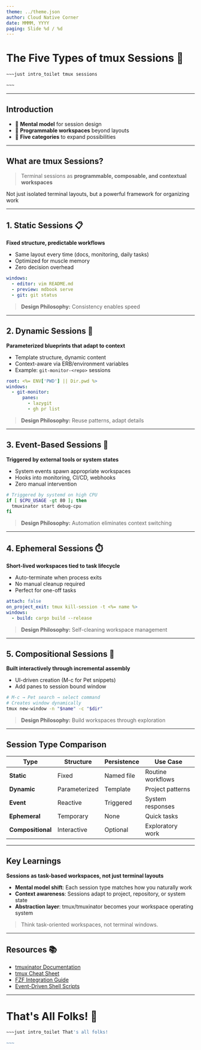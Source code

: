 ```yaml
---
theme: ../theme.json
author: Cloud Native Corner
date: MMMM, YYYY
paging: Slide %d / %d
---
```


# The Five Types of tmux Sessions 🚀

```bash
~~~just intro_toilet tmux sessions

~~~
```

---

## Introduction

- 🎯 **Mental model** for session design
- 🔧 **Programmable workspaces** beyond layouts
- 📝 **Five categories** to expand possibilities

---

## What are tmux Sessions?

> Terminal sessions as **programmable, composable, and contextual workspaces**

Not just isolated terminal layouts, but a powerful framework for organizing work

---

## 1. Static Sessions 📋

**Fixed structure, predictable workflows**

- Same layout every time (docs, monitoring, daily tasks)
- Optimized for muscle memory
- Zero decision overhead

```yaml
windows:
  - editor: vim README.md
  - preview: mdbook serve
  - git: git status
```

> **Design Philosophy:** Consistency enables speed

---

## 2. Dynamic Sessions 🔄

**Parameterized blueprints that adapt to context**

- Template structure, dynamic content
- Context-aware via ERB/environment variables
- Example: `git-monitor-<repo>` sessions

```yaml
root: <%= ENV['PWD'] || Dir.pwd %>
windows:
  - git-monitor:
      panes:
        - lazygit
        - gh pr list
```

> **Design Philosophy:** Reuse patterns, adapt details

---

## 3. Event-Based Sessions 🚨

**Triggered by external tools or system states**

- System events spawn appropriate workspaces
- Hooks into monitoring, CI/CD, webhooks
- Zero manual intervention

```bash
# Triggered by systemd on high CPU
if [ $CPU_USAGE -gt 80 ]; then
  tmuxinator start debug-cpu
fi
```

> **Design Philosophy:** Automation eliminates context switching

---

## 4. Ephemeral Sessions ⏱️

**Short-lived workspaces tied to task lifecycle**

- Auto-terminate when process exits
- No manual cleanup required
- Perfect for one-off tasks

```yaml
attach: false
on_project_exit: tmux kill-session -t <%= name %>
windows:
  - build: cargo build --release
```

> **Design Philosophy:** Self-cleaning workspace management

---

## 5. Compositional Sessions 🎨

**Built interactively through incremental assembly**

- UI-driven creation (M-c for Pet snippets)
- Add panes to session bound window

```bash
# M-c → Pet search → select command
# Creates window dynamically
tmux new-window -n "$name" -c "$dir"
```

> **Design Philosophy:** Build workspaces through exploration

---

## Session Type Comparison

| Type          | Structure      | Persistence | Use Case              |
|---------------|----------------|-------------|-----------------------|
| **Static**    | Fixed          | Named file  | Routine workflows     |
| **Dynamic**   | Parameterized  | Template    | Project patterns      |
| **Event**     | Reactive       | Triggered   | System responses      |
| **Ephemeral** | Temporary      | None        | Quick tasks           |
| **Compositional** | Interactive | Optional    | Exploratory work      |

---

## Key Learnings

**Sessions as task-based workspaces, not just terminal layouts**

- **Mental model shift**: Each session type matches how you naturally work
- **Context awareness**: Sessions adapt to project, repository, or system state  
- **Abstraction layer**: tmux/tmuxinator becomes your workspace operating system

> Think task-oriented workspaces, not terminal windows.

---

## Resources 📚

- [tmuxinator Documentation](https://github.com/tmuxinator/tmuxinator)
- [tmux Cheat Sheet](https://tmuxcheatsheet.com/)
- [FZF Integration Guide](https://github.com/junegunn/fzf/wiki)
- [Event-Driven Shell Scripts](https://www.shellscript.sh/)

---

# That's All Folks! 👋

```bash
~~~just intro_toilet That's all folks!

~~~
```
